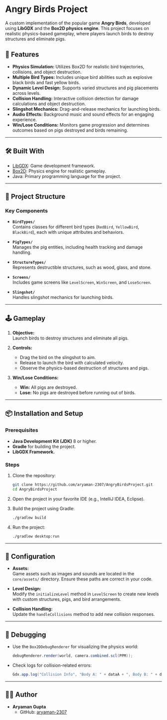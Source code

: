 # Angry Birds Project

A custom implementation of the popular game **Angry Birds**, developed using **LibGDX** and the **Box2D physics engine**. This project focuses on realistic physics-based gameplay, where players launch birds to destroy structures and eliminate pigs.

## 🚀 Features

- **Physics Simulation:** Utilizes Box2D for realistic bird trajectories, collisions, and object destruction.
- **Multiple Bird Types:** Includes unique bird abilities such as explosive black birds and fast yellow birds.
- **Dynamic Level Design:** Supports varied structures and pig placements across levels.
- **Collision Handling:** Interactive collision detection for damage calculations and object destruction.
- **Slingshot Mechanics:** Drag-and-release mechanics for launching birds.
- **Audio Effects:** Background music and sound effects for an engaging experience.
- **Win/Lose Conditions:** Monitors game progression and determines outcomes based on pigs destroyed and birds remaining.

---

## 🛠️ Built With

- [LibGDX](https://libgdx.com/): Game development framework.
- [Box2D](https://box2d.org/): Physics engine for realistic gameplay.
- Java: Primary programming language for the project.

---

## 📂 Project Structure

### Key Components

- **`BirdTypes/`**  
  Contains classes for different bird types (`RedBird`, `YellowBird`, `BlackBird`), each with unique attributes and behaviors.

- **`PigTypes/`**  
  Manages the pig entities, including health tracking and damage handling.

- **`StructureTypes/`**  
  Represents destructible structures, such as wood, glass, and stone.

- **`Screens/`**  
  Includes game screens like `LevelScreen`, `WinScreen`, and `LoseScreen`.

- **`Slingshot/`**  
  Handles slingshot mechanics for launching birds.

---

## 🕹️ Gameplay

1. **Objective:**  
   Launch birds to destroy structures and eliminate all pigs.

2. **Controls:**  
   - Drag the bird on the slingshot to aim.
   - Release to launch the bird with calculated velocity.
   - Observe the physics-based destruction of structures and pigs.

3. **Win/Lose Conditions:**  
   - **Win:** All pigs are destroyed.
   - **Lose:** No pigs are destroyed before running out of birds.

---

## 📦 Installation and Setup

### Prerequisites
- **Java Development Kit (JDK)** 8 or higher.
- **Gradle** for building the project.
- **LibGDX Framework.**

### Steps
1. Clone the repository:
   ```bash
   git clone https://github.com/aryaman-2307/AngryBirdsProject.git
   cd AngryBirdsProject
   ```

2. Open the project in your favorite IDE (e.g., IntelliJ IDEA, Eclipse).

3. Build the project using Gradle:
   ```bash
   ./gradlew build
   ```

4. Run the project:
   ```bash
   ./gradlew desktop:run
   ```

---

## 🔧 Configuration

- **Assets:**  
  Game assets such as images and sounds are located in the `core/assets/` directory. Ensure these paths are correct in your code.

- **Level Design:**  
  Modify the `initializeLevel` method in `LevelScreen` to create new levels with custom structures, pigs, and bird arrangements.

- **Collision Handling:**  
  Update the `handleCollisions` method to add new collision responses.

---

## 🐛 Debugging

- Use the `Box2DDebugRenderer` for visualizing the physics world:
  ```java
  debugRenderer.render(world, camera.combined.scl(PPM));
  ```

- Check logs for collision-related errors:
  ```java
  Gdx.app.log("Collision Info", "Body A: " + dataA + ", Body B: " + dataB);
  ```
  
---

## 👨‍💻 Author

- **Aryaman Gupta**  
  - GitHub: [aryaman-2307](https://github.com/aryaman-2307)


